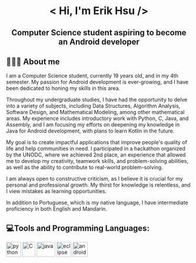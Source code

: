 <h1 align="center"> < Hi, I'm Erik Hsu /> </h1> 
<h2 align="center">Computer Science student aspiring to become an Android developer</h3> 

## **👨🏻‍💻 About me**
I am a Computer Science student, currently 19 years old, and in my 4th semester. My passion for Android development is ever-growing, and I have been dedicated to honing my skills in this area.

Throughout my undergraduate studies, I have had the opportunity to delve into a variety of subjects, including Data Structures, Algorithm Analysis, Software Design, and Mathematical Modeling, among other mathematical areas. My experience includes introductory work with Python, C, Java, and Assembly, and I am focusing my efforts on deepening my knowledge in Java for Android development, with plans to learn Kotlin in the future.

My goal is to create impactful applications that improve people's quality of life and help communities in need. I participated in a hackathon organized by the UNODC, where we achieved 2nd place, an experience that allowed me to develop my creativity, teamwork skills, and problem-solving abilities, as well as the ability to contribute to real-world problem-solving.

I am always open to constructive criticism, as I believe it is crucial for my personal and professional growth. My thirst for knowledge is relentless, and I view mistakes as learning opportunities.

In addition to Portuguese, which is my native language, I have intermediate proficiency in both English and Mandarin.

## **💻Tools and Programming Languages:**
<p align="left">
<img src="https://upload.wikimedia.org/wikipedia/commons/thumb/1/1f/Python_logo_01.svg/800px-Python_logo_01.svg.png" alt="python" width="40" height="40"/>
<img src="https://upload.wikimedia.org/wikipedia/commons/thumb/1/18/C_Programming_Language.svg/380px-C_Programming_Language.svg.png?20201031132917" alt="C" width="35" height="40"/>
<img src="https://1000logos.net/wp-content/uploads/2020/09/Java-Logo.png" alt="java" width="50" height="40"/>
<img src="https://cdn.freebiesupply.com/logos/large/2x/eclipse-11-logo-png-transparent.png" alt="eclipse" width="40" height="40"/>
<img src="https://miro.medium.com/v2/resize:fit:371/1*hIPizC2hYSjp7y8TI9SY1w.png" alt="android-studio" width="40" height="40"/>
</p>
